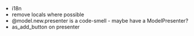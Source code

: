 * i18n
* remove locals where possible
* @model.new.presenter is a code-smell - maybe have a ModelPresenter?
* as_add_button on presenter
